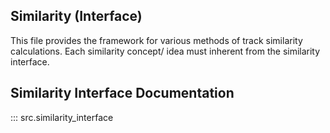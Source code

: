 ## Similarity (Interface)
This file provides the framework for various methods of track similarity calculations.
Each similarity concept/ idea must inherent from the similarity interface. 

## Similarity Interface Documentation
::: src.similarity_interface